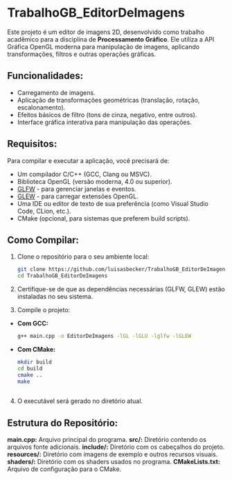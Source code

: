 # TrabalhoGB_EditorDeImagens

Este projeto é um editor de imagens 2D, desenvolvido como trabalho acadêmico para a disciplina de **Processamento Gráfico**. Ele utiliza a API Gráfica OpenGL moderna para manipulação de imagens, aplicando transformações, filtros e outras operações gráficas.

## Funcionalidades:
- Carregamento de imagens.
- Aplicação de transformações geométricas (translação, rotação, escalonamento).
- Efeitos básicos de filtro (tons de cinza, negativo, entre outros).
- Interface gráfica interativa para manipulação das operações.

## Requisitos:
Para compilar e executar a aplicação, você precisará de:

- Um compilador C/C++ (GCC, Clang ou MSVC).
- Biblioteca OpenGL (versão moderna, 4.0 ou superior).
- [GLFW](https://www.glfw.org/) - para gerenciar janelas e eventos.
- [GLEW](http://glew.sourceforge.net/) - para carregar extensões OpenGL.
- Uma IDE ou editor de texto de sua preferência (como Visual Studio Code, CLion, etc.).
- CMake (opcional, para sistemas que preferem build scripts).

## Como Compilar:

1. Clone o repositório para o seu ambiente local:

   ```bash
   git clone https://github.com/luisasbecker/TrabalhoGB_EditorDeImagens.git
   cd TrabalhoGB_EditorDeImagens

2. Certifique-se de que as dependências necessárias (GLFW, GLEW) estão instaladas no seu sistema.

3. Compile o projeto:

  - **Com GCC:**
       ```bash
       g++ main.cpp -o EditorDeImagens -lGL -lGLU -lglfw -lGLEW

  - **Com CMake:**
       ```bash
       mkdir build
       cd build
       cmake ..
       make
        
    
4. O executável será gerado no diretório atual.

## Estrutura do Repositório:

  **main.cpp:** Arquivo principal do programa.
  **src/:** Diretório contendo os arquivos fonte adicionais.
  **include/:** Diretório com os cabeçalhos do projeto.
  **resources/:** Diretório com imagens de exemplo e outros recursos visuais.
  **shaders/:** Diretório com os shaders usados no programa.
  **CMakeLists.txt:** Arquivo de configuração para o CMake.
